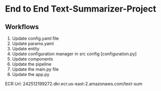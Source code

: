 # End to End Text-Summarizer-Project

## Workflows
1. Update config.yaml file
2. Update params.yaml
3. Update entity
4. Update configuration manager in src config [configuration.py]
5. Update components
6. Update the pipeline
7. Update the main.py file 
8. Update the app.py


ECR Url: 242512199272.dkr.ecr.us-east-2.amazonaws.com/text-sum
